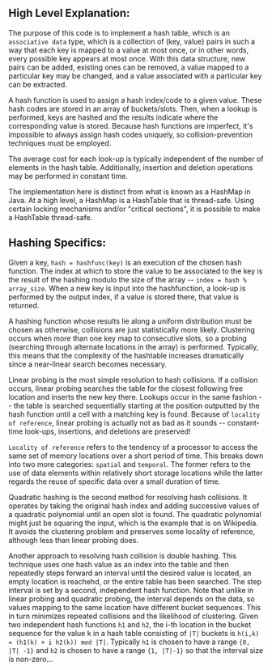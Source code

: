 ## High Level Explanation: 

The purpose of this code is to implement a hash table, which is an `associative data` type, which is a collection of (key, value) pairs in such a way that each key is mapped to a value at most once, or in other words, every possible key appears at most once. With this data structure, new pairs can be added, existing ones can be removed, a value mapped to a particular key may be changed, and a value associated with a particular key can be extracted. 

A hash function is used to assign a hash index/code to a given value. These hash codes are stored in an array of buckets/slots. Then, when a lookup is performed, keys are hashed and the results indicate where the corresponding value is stored. Because hash functions are imperfect, it's impossible to always assign hash codes uniquely, so collision-prevention techniques must be employed. 

The average cost for each look-up is typically independent of the number of elements in the hash table. Additionally, insertion and deletion operations may be performed in constant time. 

The implementation here is distinct from what is known as a HashMap in Java. At a high level, a HashMap is a HashTable that is thread-safe. Using certain locking mechanisms and/or "critical sections", it is possible to make a HashTable thread-safe. 
## Hashing Specifics:

Given a key, `hash = hashfunc(key)` is an execution of the chosen hash function. The index at which to store the value to be associated to the key is the result of the hashing modulo the size of the array -- `index = hash % array_size`. When a new key is input into the hashfunction, a look-up is performed by the output index, if a value is stored there, that value is returned.  

A hashing function whose results lie along a uniform distribution must be chosen as otherwise, collisions are just statistically more likely. Clustering occurs when more than one key map to consecutive slots, so a probing (searching through alternate locations in the array) is performed. Typically, this means that the complexity of the hashtable increases dramatically since a near-linear search becomes necessary.

Linear probing is the most simple resolution to hash collisions. If a collision occurs, linear probing searches the table for the closest following free location and inserts the new key there. Lookups occur in the same fashion -- the table is searched sequentially starting at the position outputted by the hash function until a cell with a matching key is found. Because of `locality of reference`, linear probing is actually not as bad as it sounds -- constant-time look-ups, insertions, and deletions are preserved! 

`Locality of reference` refers to the tendency of a processor to access the same set of memory locations over a short period of time. This breaks down into two more categories: `spatial` and `temporal`. The former refers to the use of data elements within relatively short storage locations while the latter regards the reuse of specific data over a small duration of time. 

Quadratic hashing is the second method for resolving hash collisions. It operates by taking the original hash index and adding successive values of a quadratic polynomial until an open slot is found. The quadratic polynomial might just be squaring the input, which is the example that is on Wikipedia. It avoids the clustering problem and preserves some locality of reference, although less than linear probing does. 

Another approach to resolving hash collision is double hashing. This technique uses one hash value as an index into the table and then repeatedly steps forward an interval until the desired value is located, an empty location is reachehd, or the entire table has been searched. The step interval is set by a second, independent hash function. Note that unlike in linear probing and quadratic probing, the interval depends on the data, so values mapping to the same location have different bucket sequences. This in turn minimizes repeated collisions and the likelihood of clustering. Given two independent hash functions `h1` and `h2`, the i-th location in the bucket sequence for the value k in a hash table consisting of `|T|` buckets is `h(i,k) = (h1(k) + i h2(k)) mod |T|`. Typically `h1` is chosen to have a range `{0, |T| -1}` and `h2` is chosen to have a range `{1, |T|-1}` so that the interval size is non-zero... 


